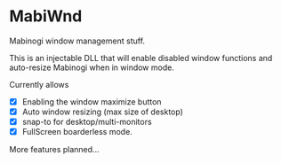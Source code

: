 # MabiWnd

Mabinogi window management stuff. 

This is an injectable DLL that will enable disabled window functions and auto-resize Mabinogi when in window mode.

Currently allows
* [X] Enabling the window maximize button
* [X] Auto window resizing (max size of desktop)
* [X] snap-to for desktop/multi-monitors
* [X] FullScreen boarderless mode.

More features planned...